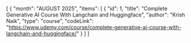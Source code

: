 [
  {
    "month": "AUGUST 2025",
    "items": [
      {
        "id": 1,
        "title": "Complete Generative AI Course With Langchain and Huggingface",
        "author": "Krish Naik",
        "type": "course",
        "codeLink": "https://www.udemy.com/course/complete-generative-ai-course-with-langchain-and-huggingface/"
      }
    ]
]
